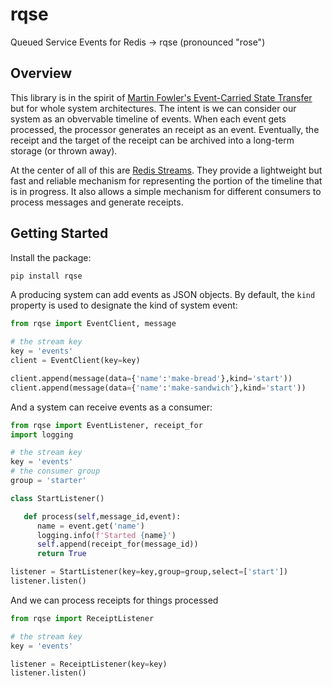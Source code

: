# rqse
Queued Service Events for Redis → rqse (pronounced "rose")

## Overview

This library is in the spirit of [Martin Fowler's Event-Carried State Transfer](https://martinfowler.com/articles/201701-event-driven.html)
but for whole system architectures. The intent is we can consider our system
as an obvervable timeline of events. When each event gets processed, the
processor generates an receipt as an event. Eventually, the receipt and the
target of the receipt can be archived into a long-term storage (or thrown away).

At the center of all of this are [Redis Streams](https://redis.io/docs/manual/data-types/streams/).
They provide a lightweight but fast and reliable mechanism for representing the
portion of the timeline that is in progress. It also allows a simple mechanism
for different consumers to process messages and generate receipts.

## Getting Started

Install the package:

```bash
pip install rqse
```

A producing system can add events as JSON objects. By default, the `kind` property is used to designate the kind of system event:

```python
from rqse import EventClient, message

# the stream key
key = 'events'
client = EventClient(key=key)

client.append(message(data={'name':'make-bread'},kind='start'))
client.append(message(data={'name':'make-sandwich'},kind='start'))
```

And a system can receive events as a consumer:

```python
from rqse import EventListener, receipt_for
import logging

# the stream key
key = 'events'
# the consumer group
group = 'starter'

class StartListener()

   def process(self,message_id,event):
      name = event.get('name')
      logging.info(f'Started {name}')
      self.append(receipt_for(message_id))
      return True

listener = StartListener(key=key,group=group,select=['start'])
listener.listen()

```

And we can process receipts for things processed

```python
from rqse import ReceiptListener

# the stream key
key = 'events'

listener = ReceiptListener(key=key)
listener.listen()

```
